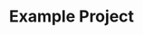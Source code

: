 ---
id: 1
title: "Example Project"
github: ''
livePreviewUrl: ''
image: './images/example_project.jpg'
description: "Lorem ipsum dolor sit amet, consectetur adipiscing elit, sed do eiusmod tempor incididunt ut labore et dolore magna aliqua. Ut enim ad minim veniam, quis nostrud exercitation ullamco laboris nisi ut aliquip ex ea commodo consequat. Duis aute irure dolor in reprehenderit in voluptate velit esse cillum dolore eu fugiat nulla pariatur. Excepteur sint occaecat cupidatat non proident, sunt in culpa qui officia deserunt mollit anim id est laborum."
techs:
  - Gatsby.js
  - React Hooks
  - Other 
---